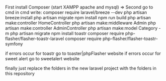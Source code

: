 First install Composer
(start XAMPP apache and mysql) =>
Second go to cmd
in cmd write: 
composer require laravel/breeze --dev 
php artisan breeze:install
php artisan migrate
npm install
npm run build
php artisan make:controller HomeController
php artisan make:middleware Admin
php artisan make:controller AdminController
php artisan make:model Category -m
php artisan migrate
npm install toastr
composer require php-flasher/flasher-toastr-laravel
composer require php-flasher/flasher-toastr-symfony

if errors occur for toastr go to toaster|phpFlasher website
if errors occur for sweet alert go to sweetalert website

finally just replace the folders in the new laravel project with the folders in this repository 
